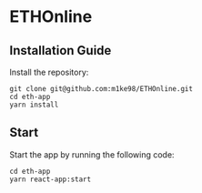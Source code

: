# ETHOnline

## Installation Guide
Install the repository:
```
git clone git@github.com:m1ke98/ETHOnline.git
cd eth-app
yarn install
```

## Start
Start the app by running the following code:
```
cd eth-app
yarn react-app:start
```